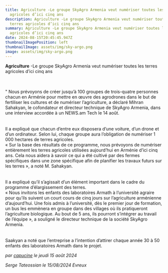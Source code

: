 ```yaml
---
title: Agriculture -Le groupe SkyAgro Armenia veut numériser toutes les terres
  agricoles d’ici cinq ans
description: Agriculture -Le groupe SkyAgro Armenia veut numériser toutes les
  terres agricoles d’ici cinq ans
summary: Agriculture -Le groupe SkyAgro Armenia veut numériser toutes les terres
  agricoles d’ici cinq ans
date: 2024-08-15T20:45:45.947Z
thumbnailImagePosition: left
thumbnailImage: assets/img/sky-argo.png
image: assets/img/sky-argo.png
---
```

**Agriculture** -Le groupe SkyAgro Armenia veut numériser toutes les terres agricoles d’ici cinq ans

\
\
" Nous prévoyons de créer jusqu’à 100 groupes de trois-quatre personnes chacun en Arménie pour mettre en œuvre des agrodrones dans le but de fertiliser les cultures et de numériser l’agriculture, a déclaré Mihran Sahakyan, le cofondateur et directeur technique de SkyAgro Armenia, dans une interview accordée à un NEWS.am Tech le 14 août.\
\
\
Il a expliqué que chacun d’entre eux disposera d’une voiture, d’un drone et d’un ordinateur. Selon lui, chaque groupe aura l’obligation de numériser 1 000 hectares de terres agricoles.\
« Sur la base des résultats de ce programme, nous prévoyons de numériser entièrement les terres agricoles utilisées aujourd’hui en Arménie d’ici cinq ans. Cela nous aidera à savoir ce qui a été cultivé par des fermes spécifiques dans une zone spécifique afin de planifier les travaux futurs sur les terres », a noté M. Sahakyan.\
\
\
Il a expliqué qu’il s’agissait d’un élément important dans le cadre du programme d’élargissement des terres.\
« Nous invitons les enfants des laboratoires Armath à l’université agraire pour qu’ils suivent un court cours de cinq jours sur l’agriculture arménienne d’aujourd’hui. Une fois admis à l’université, dès le premier jour de formation, un bus les emmènera en groupe dans des villages où ils pratiqueront l’agriculture biologique. Au bout de 5 ans, ils pourront s’intégrer au travail de l’équipe », a souligné le directeur technique de la société SkyAgro Armenia.\
\
\
Saakyan a noté que l’entreprise a l’intention d’attirer chaque année 30 à 50 enfants des laboratoires Armatհ dans le projet.

*par [capucine](https://www.armenews.com/spip.php?page=auteur&id_auteur=541) le jeudi 15 août 2024*



*Serge Tateossian le 15/08/2024 Evreux*